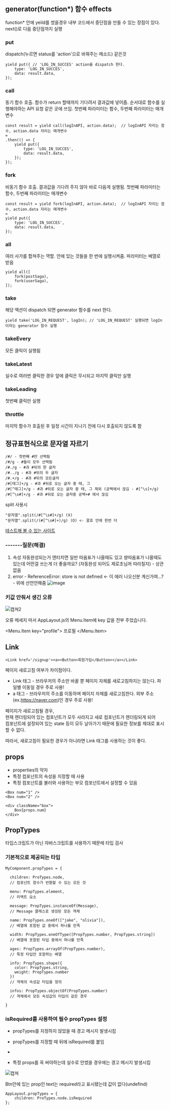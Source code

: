 ## generator(function*) 함수 effects
function* 안에 yeild를 썼을경우 내부 코드에서 중단점을 만들 수 있는 장점이 있다. next()로 다음 중단점까지 실행

### put
dispatch(누르면 status를 'action'으로 바꿔주는 메소드) 같은것
```
yield put({ // 'LOG_IN_SUCCES' action을 dispatch 한다.
    type: 'LOG_IN_SUCCES',
    data: result.data,
});
```

### call
동기 함수 호출. 함수가 return 할때까지 기다려서 결과값에 넣어줌. 순서대로 함수를 실행해야하는 API 요청 같은 곳에 쓰임. 첫번째 파라미터는 함수, 두번째 파라미터는 매개변수
```
const result = yield call(logInAPI, action.data);  // logInAPI 자리는 함수, action.data 자리는 매개변수
=
.then(() => {
    yield put({
        type: 'LOG_IN_SUCCES',
        data: result.data,
    });
});
```

### fork
비동기 함수 호출. 결과값을 기다려 주지 않아 바로 다음게 실행됨. 첫번째 파라미터는 함수, 두번째 파라미터는 매개변수
```
const result = yield fork(logInAPI, action.data);  // logInAPI 자리는 함수, action.data 자리는 매개변수
=
yield put({
    type: 'LOG_IN_SUCCES',
    data: result.data,
});
```

### all
여러 사가를 합쳐주는 역할. 안에 있는 것들을 한 번에 실행시켜줌. 파라미터는 배열로 받음
```
yield all([
    fork(postSaga), 
    fork(userSaga),
]);
```

### take 
해당 액션이 dispatch 되면 generator 함수를 next 한다.
```
yield take('LOG_IN_REQUEST', logIn); // 'LOG_IN_REQUEST' 실행되면 logIn이라는 generator 함수 실행
```

### takeEvery
모든 클릭이 실행됨

### takeLatest
실수로 여러번 클릭한 경우 앞에 클릭은 무시되고 마지막 클릭만 실행

### takeLeading
첫번째 클릭만 실행

### throttle
마지막 함수가 호출된 후 일정 시간이 지나기 전에 다시 호출되지 않도록 함

## 정규표현식으로 문자열 자르기

```
/#/ - 첫번째 #만 선택됨
/#/g - #들이 모두 선택됨
/#./g - #과 #뒤의 한 글자
/#../g - #과 #뒤의 두 글자
/#.+/g - #과 #뒤의 모든글자
/#[태그]+/g - #과 #뒤로 오는 글자 중 태, 그
/#[^태그]+/g - #과 #뒤로 오는 글자 중 태, 그 제외 (공백에서 끊김 - #[^\s]+/g)
/#[^\s#]+/g - #과 #뒤로 오는 글자중 공백+# 에서 끊김
```

split 사용시

```
"문자열".split(/#[^\s#]+/g) (X)
"문자열".split(/(#[^\s#]+)/g) (O) <- 괄호 안에 한번 더
```

<a href="https://regexr.com/" target="_blank">테스트해 볼 수 있는 사이트</a>

### -------질문(해결)

1. 속성 자동완성되는거 엔터치면 일반 따옴표가 나올때도 있고 쌍따옴표가 나올때도 있는데 어떤걸 쓰는게 더 좋을까요? (자동완성 되어도 제로초님꺼 따라칠지) - 상관없음
2. error - ReferenceError: store is not defined <- 이 에러 나오신분 계신가여...? - 위에 선언안해줌
![image](https://user-images.githubusercontent.com/74534083/150827691-16798148-b421-41e9-b398-5db601dc0afc.png)



### 키값 안줘서 생긴 오류

![캡쳐2](https://user-images.githubusercontent.com/74534083/150826271-3225ad00-0bc8-4694-a085-3ea6d0616a05.png)

오류 메세지 떠서 AppLayout.js의 Menu.Item에 key 값을 전부 주었습니다.

<Menu.Item key="profile">
    <Link href="/profile"><a>프로필</a></Link>
</Menu.Item>


## Link

```
<Link href='/signup'><a><Button>회원가입</Button></a></Link>
```

페이지 새로고침 여부가 차이점이다.

- Link 태그 - 브라우저의 주소만 바꿀 뿐 페이지 자체를 새로고침하지는 않는다. 파일별 이동일 경우 주로 사용!
- a 태그 - 브라우저의 주소를 이동하며 페이지 자체를 새로고침한다. 외부 주소(ex.https://naver.com)인 경우 주로 사용!

페이지가 새로고침될 경우,<br/>
현재 렌더링되어 있는 컴포넌트가 모두 사라지고 새로 컴포넌트가 렌더링되게 되어<br/>
컴포넌트에 설정되어 있는 state 등이 모두 날아가기 때문에 필요한 정보를 제대로 표시할 수 없다.

따라서, 새로고침이 필요한 경우가 아니라면 Link 태그를 사용하는 것이 좋다.

## props

- properties의 약자
- 특정 컴포넌트의 속성을 지정할 때 사용
- 특정 컴포넌트를 불러와 사용하는 부모 컴포넌트에서 설정할 수 있음

```
<Box num="1" />
<Box num="2" />
```

```
<div className="box">
    Box{props.num}
</div>
```

## PropTypes

타입스크립트가 아닌 자바스크립트를 사용하기 때문에 타입 검사

### 기본적으로 제공되는 타입

```
MyComponent.propTypes = {

  children: ProTypes.node,
  // 컴포넌트 함수가 반환할 수 있는 모든 것

  menu: PropTypes.element,
  // 리액트 요소
  
  message: PropTypes.instanceOf(Message),
  // Message 클래스로 생성된 모든 객체
  
  name: PropTypes.oneOf(["jake", "olivia"]),
  // 배열에 포함된 값 중에서 하나를 만족

  width: PropTypes.oneOfType([PropTypes.number, PropTypes.string])
  // 배열에 포함된 타입 중에서 하나를 만족

  ages: PropTypes.arrayOf(PropTypes.number),
  // 특정 타입만 포함하는 배열

  info: PropTypes.shape({
    color: PropTypes.string,
    weight: PropTypes.number
  })
  // 객체의 속성값 타입을 정의

  infos: PropTypes.objectOf(PropTypes.number)
  // 객체에서 모든 속성값의 타입이 같은 경우

}
```

### isRequired를 사용하여 필수 propTypes 설정

- propTypes를 지정하지 않았을 때 경고 메시지 발생시킴

- propTypes를 지정할 때 뒤에 isRequired를 붙임
- 
- 특정 props를 꼭 써야하는데 실수로 안썼을 경우에는 경고 메시지 발생시킴

![캡쳐](https://user-images.githubusercontent.com/74534083/150825662-1be81fe4-f09c-41c7-b48b-c8b712108ce3.png)

Btn안에 있는 prop인 text는 required라고 표시됐는데 값이 없다(undefind)

```
AppLayout.propTypes = {
    children: ProTypes.node.isRequired
};
```
